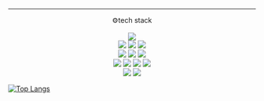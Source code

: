 <!--<div align="center">자바스크립트 개발자를 꿈꾸고 있습니다</div>
<div align="center">프론트엔드 백엔드 가리지 않고 자바스크립트 생태계에서 헤엄치는 엔지니어가 되고 싶습니다</div>
-->
<hr>
<div align="center">⚙tech stack</div>
<br>

<!-- div 안에 들어가면 인식 안 됨
![Html5 badge](https://img.shields.io/badge/HTML-dd4b25?style=flat-square&logo=Html5&logoColor=white)
-->

<div align="center">
  <img src="https://img.shields.io/badge/HTML-dd4b25?style=flat-square&logo=Html5&logoColor=white"/>
</div>

<div align="center">
  <img src="https://img.shields.io/badge/CSS-0068ba?style=flat-square&logo=CSS3&logoColor=white"/>
  <img src="https://img.shields.io/badge/SCSS-c66394?style=flat-square&logo=SASS&logoColor=white"/>
  <img src="https://img.shields.io/badge/Tailwindcss-2b91a9?style=flat-square&logo=Tailwindcss&logoColor=white"/>
</div>

<div align="center">
  <img src="https://img.shields.io/badge/Javascript-efd81d?style=flat-square&logo=Javascript&logoColor=black"/>
  <img src="https://img.shields.io/badge/React-5ed3f3?style=flat-square&logo=React&logoColor=black"/>
  <img src="https://img.shields.io/badge/React Router-f44250?style=flat-square&logo=React-router&logoColor=black"/>
</div>

<div align="center">
  <img src="https://img.shields.io/badge/Node.js-72a960?style=flat-square&logo=Node.js&logoColor=white"/>
  <img src="https://img.shields.io/badge/NPM-c53635?style=flat-square&logo=NPM&logoColor=white"/>
  <img src="https://img.shields.io/badge/Yarn-2c8ebb?style=flat-square&logo=Yarn&logoColor=white"/>
  <img src="https://img.shields.io/badge/Express.js-7c848a?style=flat-square&logo=express&logoColor=white"/>
</div>

<div align="center">
  <img src="https://img.shields.io/badge/git-f03c2e?style=flat-square&logo=git&logoColor=white"/>
  <img src="https://img.shields.io/badge/Figma-2c2c33?style=flat-square&logo=Figma&logoColor=white"/>
</div>
 


[![Top Langs](https://github-readme-stats.vercel.app/api/top-langs/?username=SWCheol)](https://github.com/SWCheol/github-readme-stats)

<!-- <div align="center">포트폴리오 : https://stripe-leotard-415.notion.site/portfolio-10d2e75d8194419eb71dceee6dd31b41?pvs=4</div> -->

<!-- 추가하고 싶은 것
1. 소개말
2. 기술 스택
3. 사용한 언어 점유율
-->


<!--
**SWCheol/SWCheol** is a ✨ _special_ ✨ repository because its `README.md` (this file) appears on your GitHub profile.

Here are some ideas to get you started:

- 🔭 I’m currently working on ...
- 🌱 I’m currently learning ...
- 👯 I’m looking to collaborate on ...
- 🤔 I’m looking for help with ...
- 💬 Ask me about ...
- 📫 How to reach me: ...
- 😄 Pronouns: ...
- ⚡ Fun fact: ...
-->

